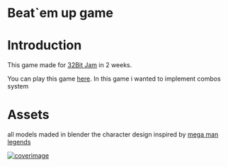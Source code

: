 # Beat`em up game


# Introduction
This game made for [32Bit Jam](https://itch.io/jam/32bit-jam-2022) in 2 weeks.

You can play this game [here](https://k-aa.itch.io/gakuran). In this game i wanted to implement combos system

# Assets

all models maded in blender 
the character design inspired by [mega man legends](https://en.wikipedia.org/wiki/Mega_Man_Legends)


[![coverimage](https://img.itch.zone/aW1nLzEwNDE2NjY4LnBuZw==/original/X6Il%2Br.png "coverimage")](https://k-aa.itch.io/gakuran)


